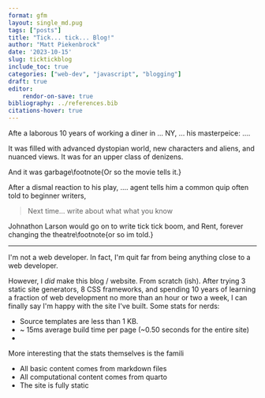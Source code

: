 ```yaml
---
format: gfm
layout: single_md.pug
tags: ["posts"]
title: "Tick... tick... Blog!"
author: "Matt Piekenbrock"
date: '2023-10-15'
slug: ticktickblog
include_toc: true
categories: ["web-dev", "javascript", "blogging"]
draft: true
editor: 
    rendor-on-save: true
bibliography: ../references.bib
citations-hover: true 
---
```





<!-- ## Creating a blog over... 10 years...  -->

Afte a laborous 10 years of working a diner in ... NY, ... his masterpeice: .... 

It was filled with advanced dystopian world, new characters and aliens, and nuanced views. It was for an upper class of denizens. 

And it was garbage\footnote{Or so the movie tells it.}

After a dismal reaction to his play, .... agent tells him a common quip often told to beginner writers, 

> Next time... write about what what you know

Johnathon Larson would go on to write tick tick boom, and Rent, forever changing the theatre\footnote{or so im told.}

<hr/>

I'm not a web developer. In fact, I'm quit far from being anything close to a web developer. 

However, I _did_ make this blog / website. From scratch (ish). After trying 3 static site generators, 8 CSS frameworks, and spending 10 years of learning a fraction of web development no more than an hour or two a week, I can finally say I'm happy with the site I've built. Some stats for nerds: 

- Source templates are less than 1 KB. 
- ~ 15ms average build time per page (~0.50 seconds for the entire site) 
- 

More interesting that the stats themselves is the famili 

- All basic content comes from markdown files 
- All computational content comes from quarto 
- The site is fully static 



